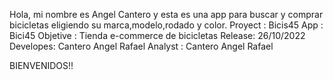 Hola, mi nombre es Angel Cantero y esta es una app para buscar y comprar bicicletas eligiendo su marca,modelo,rodado y color.
 Proyect : Bicis45
 App : Bici45
 Objetive : Tienda e-commerce de bicicletas
 Release: 26/10/2022
 Developes: Cantero Angel Rafael
 Analyst : Cantero Angel Rafael

BIENVENIDOS!!
